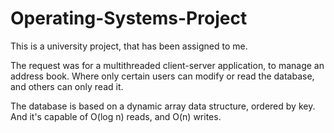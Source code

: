 # Operating-Systems-Project

This is a university project, that has been assigned to me.

The request was for a multithreaded client-server application, to manage an address book.
Where only certain users can modify or read the database, and others can only read it.

The database is based on a dynamic array data structure, ordered by key.
And it's capable of O(log n) reads, and O(n) writes.
